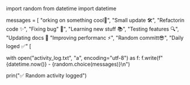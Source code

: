 import random
from datetime import datetime

messages = [
    "orking on something cool🚀",
    "Small update 🛠",
    "Refactorin code ✨",
    "Fixing bug" 🐛",
    "Learning new stuff 📚",
    "Testing features 🔍",
    "Updating docs 📄
    "Improving performanc ⚡",
    "Random committ😎",
    "Daily loged ✅"
     [

with open("activity_log.txt", "a", encoding="utf-8") as f:
    f.write(f"{datetime.now()} - {random.choice(messages)}\n")

prin("✅ Random activity logged")

